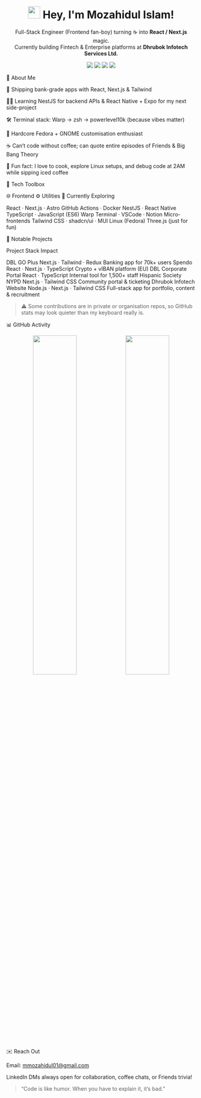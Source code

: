 <h1 align="center">
  <img src="https://emojis.slackmojis.com/emojis/images/1531849430/4246/blob-sunglasses.gif" width="32"/>
  Hey, I'm Mozahidul Islam!
</h1><p align="center">
  Full-Stack Engineer (Frontend fan-boy) turning ☕ into <strong>React / Next.js</strong> magic.<br/>
  Currently building Fintech & Enterprise platforms at <strong>Dhrubok Infotech Services Ltd.</strong>
</p><p align="center">
  <a href="https://www.linkedin.com/in/mozahidul01/"><img src="https://img.shields.io/badge/LinkedIn-0077B5?style=flat-square&logo=linkedin&logoColor=white"></a>
  <a href="https://mozahidul01.netlify.app"><img src="https://img.shields.io/badge/Portfolio-1DA1F2?style=flat-square"></a>
  <a href="mailto:mmozahidul01@gmail.com"><img src="https://img.shields.io/badge/Email-D14836?style=flat-square&logo=gmail&logoColor=white"></a>
  <img src="https://visitor-badge.laobi.icu/badge?page_id=mozahidul01.mozahidul01&style=flat-square" />
</p>

🚀 About Me

🔭 Shipping bank-grade apps with React, Next.js & Tailwind

🧑‍💻 Learning NestJS for backend APIs & React Native + Expo for my next side-project

🛠️ Terminal stack: Warp → zsh → powerlevel10k (because vibes matter)

🐧 Hardcore Fedora + GNOME customisation enthusiast

☕ Can’t code without coffee; can quote entire episodes of Friends & Big Bang Theory

🎉 Fun fact: I love to cook, explore Linux setups, and debug code at 2AM while sipping iced coffee



🧰 Tech Toolbox

🌐 Frontend	⚙️ Utilities	🚀 Currently Exploring

React · Next.js · Astro	GitHub Actions · Docker	NestJS · React Native
TypeScript · JavaScript (ES6)	Warp Terminal · VSCode · Notion	Micro-frontends
Tailwind CSS · shadcn/ui · MUI	Linux (Fedora)	Three.js (just for fun)



🌟 Notable Projects

Project	Stack	Impact

DBL GO Plus	Next.js · Tailwind · Redux	Banking app for 70k+ users
Spendo	React · Next.js · TypeScript	Crypto + vIBAN platform (EU)
DBL Corporate Portal	React · TypeScript	Internal tool for 1,500+ staff
Hispanic Society NYPD	Next.js · Tailwind CSS	Community portal & ticketing
Dhrubok Infotech Website	Node.js · Next.js · Tailwind CSS	Full-stack app for portfolio, content & recruitment


> ⚠️ Some contributions are in private or organisation repos, so GitHub stats may look quieter than my keyboard really is.




📊 GitHub Activity

<p align="center">
  <img width="48%" src="https://github-readme-stats.vercel.app/api?username=mozahidul01&show_icons=true&theme=vision-friendly-dark" />
  <img width="48%" src="https://streak-stats.demolab.com/?user=mozahidul01&theme=dark&hide_border=true" />
</p>

✉️ Reach Out

Email: mmozahidul01@gmail.com

LinkedIn DMs always open for collaboration, coffee chats, or Friends trivia!



> “Code is like humor. When you have to explain it, it’s bad.”



